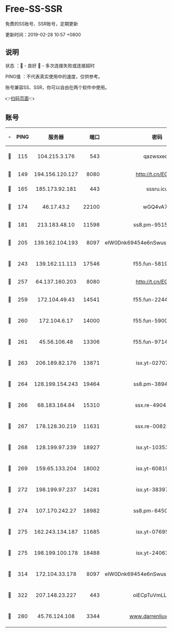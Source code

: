 # Free-SS-SSR

免费的SS账号、SSR账号，定期更新

更新时间：2019-02-28 10:57 +0800

## 说明

状态     ：🙂 - 良好 🙁 - 多次连接失败或连接超时

PING值   ：不代表真实使用中的速度，仅供参考。

账号兼容SS、SSR，你可以自由在两个软件中使用。

👉[扫码页面](https://liesauer.github.io/free-ss-ssr.github.io/)👈

## 账号

|-|PING|服务器|端口|密码|加密方式|区域|
|:----:|:----:|:-----:|-----:|:----:|:----:|:----:|
|🙂|115|104.215.3.176|543|qazwsxedc|aes-256-gcm|JP|
|🙂|149|194.156.120.127|8080|http://t.cn/EGJIyrl|rc4-md5|RU|
|🙂|165|185.173.92.181|443|sssru.icu|rc4-md5|RU|
|🙂|174|46.17.43.2|22100|wGQ4vA7D|aes-256-gcm|RU|
|🙂|181|213.183.48.10|11598|ss8.pm-95154915|rc4-md5|RU|
|🙂|205|139.162.104.193|8097|eIW0Dnk69454e6nSwuspv9DmS201tQ0D|aes-256-cfb|JP|
|🙂|243|139.162.11.113|17546|f55.fun-58196479|aes-256-cfb|SG|
|🙂|257|64.137.160.203|8080|http://t.cn/EGJIyrl|rc4-md5|CA|
|🙂|259|172.104.49.43|14541|f55.fun-22444869|aes-256-cfb|SG|
|🙂|260|172.104.6.17|14000|f55.fun-59001894|aes-256-cfb|US|
|🙂|261|45.56.106.48|13306|f55.fun-97149903|aes-256-cfb|US|
|🙂|263|206.189.82.176|13871|isx.yt-02707715|aes-256-cfb|SG|
|🙂|264|128.199.154.243|19464|ss8.pm-38940883|aes-256-cfb|SG|
|🙂|266|68.183.164.84|15310|ssx.re-49041728|aes-256-cfb|US|
|🙂|267|178.128.30.219|11631|ssx.re-00823232|aes-256-cfb|SG|
|🙂|268|128.199.97.239|18927|isx.yt-10353502|aes-256-cfb|SG|
|🙂|269|159.65.133.204|18002|isx.yt-60819860|aes-256-cfb|SG|
|🙂|272|198.199.97.237|14281|isx.yt-38397768|aes-256-cfb|US|
|🙂|274|107.170.242.27|18982|ss8.pm-64506903|aes-256-cfb|US|
|🙂|275|162.243.134.187|11685|isx.yt-07695613|aes-256-cfb|US|
|🙂|275|198.199.100.178|18488|isx.yt-24063194|aes-256-cfb|US|
|🙂|314|172.104.33.178|8097|eIW0Dnk69454e6nSwuspv9DmS201tQ0D|aes-256-cfb|SG|
|🙂|322|207.148.23.227|443|oiECpTuVmLLxk4Ts|aes-256-cfb|US|
|🙁|280|45.76.124.108|3344|www.darrenliuwei.com|aes-256-cfb|AU|
